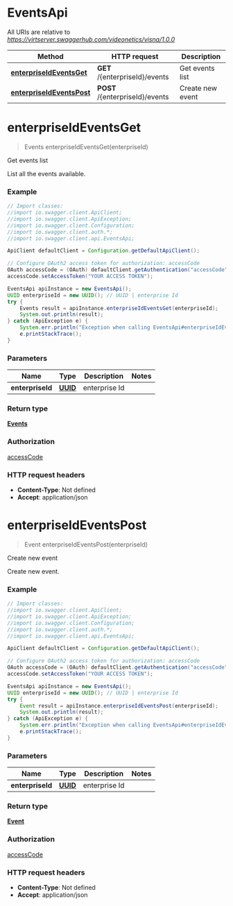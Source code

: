 # EventsApi

All URIs are relative to *https://virtserver.swaggerhub.com/videonetics/visna/1.0.0*

Method | HTTP request | Description
------------- | ------------- | -------------
[**enterpriseIdEventsGet**](EventsApi.md#enterpriseIdEventsGet) | **GET** /{enterpriseId}/events | Get events list
[**enterpriseIdEventsPost**](EventsApi.md#enterpriseIdEventsPost) | **POST** /{enterpriseId}/events | Create new event

<a name="enterpriseIdEventsGet"></a>
# **enterpriseIdEventsGet**
> Events enterpriseIdEventsGet(enterpriseId)

Get events list

List all the events available.

### Example
```java
// Import classes:
//import io.swagger.client.ApiClient;
//import io.swagger.client.ApiException;
//import io.swagger.client.Configuration;
//import io.swagger.client.auth.*;
//import io.swagger.client.api.EventsApi;

ApiClient defaultClient = Configuration.getDefaultApiClient();

// Configure OAuth2 access token for authorization: accessCode
OAuth accessCode = (OAuth) defaultClient.getAuthentication("accessCode");
accessCode.setAccessToken("YOUR ACCESS TOKEN");

EventsApi apiInstance = new EventsApi();
UUID enterpriseId = new UUID(); // UUID | enterprise Id
try {
    Events result = apiInstance.enterpriseIdEventsGet(enterpriseId);
    System.out.println(result);
} catch (ApiException e) {
    System.err.println("Exception when calling EventsApi#enterpriseIdEventsGet");
    e.printStackTrace();
}
```

### Parameters

Name | Type | Description  | Notes
------------- | ------------- | ------------- | -------------
 **enterpriseId** | [**UUID**](.md)| enterprise Id |

### Return type

[**Events**](Events.md)

### Authorization

[accessCode](../README.md#accessCode)

### HTTP request headers

 - **Content-Type**: Not defined
 - **Accept**: application/json

<a name="enterpriseIdEventsPost"></a>
# **enterpriseIdEventsPost**
> Event enterpriseIdEventsPost(enterpriseId)

Create new event

Create new event.

### Example
```java
// Import classes:
//import io.swagger.client.ApiClient;
//import io.swagger.client.ApiException;
//import io.swagger.client.Configuration;
//import io.swagger.client.auth.*;
//import io.swagger.client.api.EventsApi;

ApiClient defaultClient = Configuration.getDefaultApiClient();

// Configure OAuth2 access token for authorization: accessCode
OAuth accessCode = (OAuth) defaultClient.getAuthentication("accessCode");
accessCode.setAccessToken("YOUR ACCESS TOKEN");

EventsApi apiInstance = new EventsApi();
UUID enterpriseId = new UUID(); // UUID | enterprise Id
try {
    Event result = apiInstance.enterpriseIdEventsPost(enterpriseId);
    System.out.println(result);
} catch (ApiException e) {
    System.err.println("Exception when calling EventsApi#enterpriseIdEventsPost");
    e.printStackTrace();
}
```

### Parameters

Name | Type | Description  | Notes
------------- | ------------- | ------------- | -------------
 **enterpriseId** | [**UUID**](.md)| enterprise Id |

### Return type

[**Event**](Event.md)

### Authorization

[accessCode](../README.md#accessCode)

### HTTP request headers

 - **Content-Type**: Not defined
 - **Accept**: application/json

